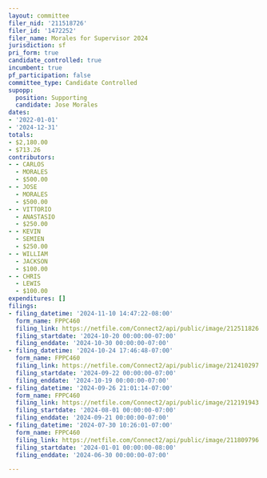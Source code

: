 ```yaml
---
layout: committee
filer_nid: '211518726'
filer_id: '1472252'
filer_name: Morales for Supervisor 2024
jurisdiction: sf
pri_form: true
candidate_controlled: true
incumbent: true
pf_participation: false
committee_type: Candidate Controlled
supopp:
  position: Supporting
  candidate: Jose Morales
dates:
- '2022-01-01'
- '2024-12-31'
totals:
- $2,180.00
- $713.26
contributors:
- - CARLOS
  - MORALES
  - $500.00
- - JOSE
  - MORALES
  - $500.00
- - VITTORIO
  - ANASTASIO
  - $250.00
- - KEVIN
  - SEMIEN
  - $250.00
- - WILLIAM
  - JACKSON
  - $100.00
- - CHRIS
  - LEWIS
  - $100.00
expenditures: []
filings:
- filing_datetime: '2024-11-10 14:47:22-08:00'
  form_name: FPPC460
  filing_link: https://netfile.com/Connect2/api/public/image/212511826
  filing_startdate: '2024-10-20 00:00:00-07:00'
  filing_enddate: '2024-10-30 00:00:00-07:00'
- filing_datetime: '2024-10-24 17:46:48-07:00'
  form_name: FPPC460
  filing_link: https://netfile.com/Connect2/api/public/image/212410297
  filing_startdate: '2024-09-22 00:00:00-07:00'
  filing_enddate: '2024-10-19 00:00:00-07:00'
- filing_datetime: '2024-09-26 21:01:14-07:00'
  form_name: FPPC460
  filing_link: https://netfile.com/Connect2/api/public/image/212191943
  filing_startdate: '2024-08-01 00:00:00-07:00'
  filing_enddate: '2024-09-21 00:00:00-07:00'
- filing_datetime: '2024-07-30 10:26:01-07:00'
  form_name: FPPC460
  filing_link: https://netfile.com/Connect2/api/public/image/211809796
  filing_startdate: '2024-01-01 00:00:00-08:00'
  filing_enddate: '2024-06-30 00:00:00-07:00'

---
```

